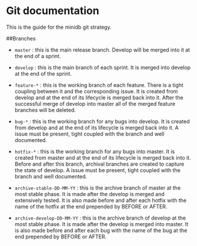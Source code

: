 # Git documentation

This is the guide for the minidb git strategy.

##Branches

* `master` : this is the main release branch.
Develop will be merged into it at the end of a sprint.

* `develop` : this is the main branch of each sprint.
It is merged into develop at the end of the sprint.

* `feature-*` : this is the working branch of each feature.
There is a tight coupling between it and the corresponding issue.
It is created from develop and at the end of its lifecycle is merged back into it.
After the successful merge of develop into master all of the merged feature branches will be deleted.

* `bug-*` : this is the working branch for any bugs into develop.
It is created from develop and at the end of its lifecycle is merged back into it.
A issue must be present, tight coupled with the branch and well documented.

* `hotfix-*` : this is the working branch for any bugs into master.
It is created from master and at the end of its lifecycle is merged back into it.
Before and after this branch, archival branches are created to capture the state of develop.
A issue must be present, tight coupled with the branch and well documented.

* `archive-stable-DD-MM-YY` : this is the archive branch of master at the most stable phase.
It is made after the develop is merged and extensively tested. It is also made before and after each hotfix
with the name of the hotfix at the end prepended by BEFORE or AFTER.

* `archive-develop-DD-MM-YY` : this is the archive branch of develop at the most stable phase.
It is made after the develop is merged into master. It is also made before and after each bug
with the name of the bug at the end prepended by BEFORE or AFTER.